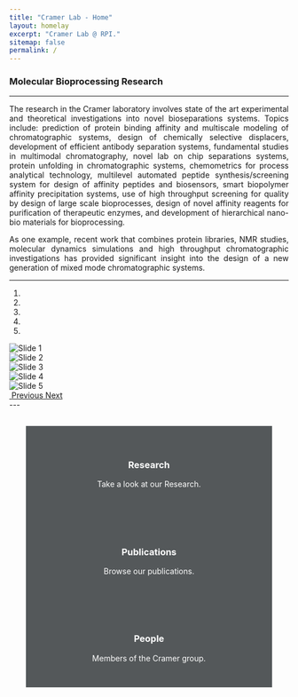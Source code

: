 ```yaml
---
title: "Cramer Lab - Home"
layout: homelay
excerpt: "Cramer Lab @ RPI."
sitemap: false
permalink: /
---
```


### Molecular Bioprocessing Research
---

<p style="text-align:justify;">The research in the Cramer laboratory involves state of the art experimental and theoretical investigations into novel bioseparations systems. Topics include: prediction of protein binding affinity and multiscale modeling of chromatographic systems, design of chemically selective displacers, development of efficient antibody separation systems, fundamental studies in multimodal chromatography, novel lab on chip separations systems, protein unfolding in chromatographic systems, chemometrics for process analytical technology, multilevel automated peptide synthesis/screening system for design of affinity peptides and biosensors, smart biopolymer affinity precipitation systems, use of high throughput screening for quality by design of large scale bioprocesses, design of novel affinity reagents for purification of therapeutic enzymes, and development of hierarchical nano-bio materials for bioprocessing.</p>

<p style="text-align:justify;">As one example, recent work that combines protein libraries, NMR studies, molecular dynamics simulations and high throughput chromatographic investigations has provided significant insight into the design of a new generation of mixed mode chromatographic systems.</p>

---
<div class="container-fluid">

<div class="row" style="justify-content:center">

<div class="col-sm-8">
<div markdown="0" id="carousel" class="carousel slide carousel-fade" data-ride="carousel" data-interval="5000" data-pause="hover" >
<!-- Menu -->
  <ol class="carousel-indicators">
    <li data-target="#carousel" data-slide-to="0" class="active"></li>
    <li data-target="#carousel" data-slide-to="1"></li>
    <li data-target="#carousel" data-slide-to="2"></li>
    <li data-target="#carousel" data-slide-to="3"></li>
    <li data-target="#carousel" data-slide-to="4"></li>
  </ol>
  <!-- Items -->
  <div class="carousel-inner" markdown="0">
    <div class="item active">
      <img src="{{ site.url }}{{ site.baseurl }}/assets/images/slider/slider1.jpeg" alt="Slide 1" />
    </div>
    <div class="item">
      <img src="{{ site.url }}{{ site.baseurl }}/assets/images/slider/slider2.jpeg" alt="Slide 2" />
    </div>
    <div class="item">
      <img src="{{ site.url }}{{ site.baseurl }}/assets/images/slider/slider3.jpeg" alt="Slide 3" />
    </div>
    <div class="item">
      <img src="{{ site.url }}{{ site.baseurl }}/assets/images/slider/slider4.jpg" alt="Slide 4" />
    </div>
    <div class="item">
      <img src="{{ site.url }}{{ site.baseurl }}/assets/images/slider/slider5.jpg" alt="Slide 5" />
    </div>
  </div>
  <a class="left carousel-control" href="#carousel" role="button" data-slide="prev">
​    <span class="glyphicon glyphicon-chevron-left" aria-hidden="true"></span>
​    <span class="sr-only">Previous</span>
  </a>
  <a class="right carousel-control" href="#carousel" role="button" data-slide="next">
​    <span class="glyphicon glyphicon-chevron-right" aria-hidden="true"></span>
​    <span class="sr-only">Next</span>
  </a>
</div>
</div>

</div>
---

<div class="row" style="padding:30px;justify-content:center">
<div class="col-sm-4">
<div style="padding:30px;background-color:#54585a;color:#fff;text-align:center">
  <h2><a href="{{ site.url }}{{ site.baseurl }}/research" style="color:#fff"><span class="glyphicon glyphicon-search"></span></a></h2>
  <h3><a href="{{ site.url }}{{ site.baseurl }}/research" style="color:#fff;text-decoration:none">Research</a></h3>
  <p>Take a look at our Research.</p>
</div>
</div>
<div class="col-sm-4">
<div style="padding:30px;background-color:#54585a;color:#fff;text-align:center">
  <h2><a href="{{ site.url }}{{ site.baseurl }}/publications" style="color:#fff"><span class="glyphicon glyphicon-file"></span></a></h2>
  <h3><a href="{{ site.url }}{{ site.baseurl }}/publications" style="color:#fff;text-decoration:none">Publications</a></h3>
  <p>Browse our publications.</p>
</div>
</div>
<div class="col-sm-4">
<div style="padding:30px;background-color:#54585a;color:#fff;text-align:center">
  <h2><a href="{{ site.url }}{{ site.baseurl }}/people" style="color:#fff"><span class="glyphicon glyphicon-user"></span></a></h2>
  <h3><a href="{{ site.url }}{{ site.baseurl }}/people" style="color:#fff;text-decoration:none">People</a></h3>
  <p>Members of the Cramer group.</p>
</div>
</div>
</div>
<br />
<script src="/assets/js/w3slider.js"> </script>


</div>
